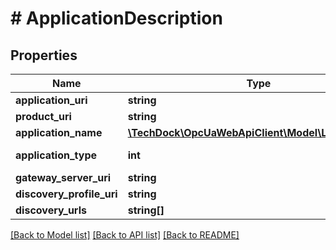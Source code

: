 # # ApplicationDescription

## Properties

Name | Type | Description | Notes
------------ | ------------- | ------------- | -------------
**application_uri** | **string** |  | [optional]
**product_uri** | **string** |  | [optional]
**application_name** | [**\TechDock\OpcUaWebApiClient\Model\LocalizedText**](LocalizedText.md) |  | [optional]
**application_type** | **int** | [Link to specification](https://reference.opcfoundation.org/v105/Core/docs/Part4/7.4). | [optional]
**gateway_server_uri** | **string** |  | [optional]
**discovery_profile_uri** | **string** |  | [optional]
**discovery_urls** | **string[]** |  | [optional]

[[Back to Model list]](../../README.md#models) [[Back to API list]](../../README.md#endpoints) [[Back to README]](../../README.md)
